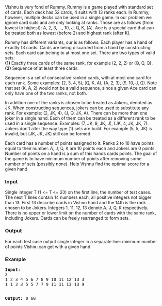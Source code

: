 <p>Vishnu is very fond of Rummy. Rummy is a game played with standard set of cards. Each deck has 52 cards, 4 suits with 13 ranks each. In Rummy, however, multiple decks can be used in a single game. In our problem we ignore card suits and are only looking at ranks. Those are as follows (from lowest to highest): A, 2, 3, ..., 10, J, Q, K, (A). Ace is a special card that can be treated both as lowest (before 2) and highest rank (after K).</p>

<p>Rummy has different variants, our is as follows. Each player has a hand of exactly 13 cards. Cards are being discarded from a hand by constructing sets. Each card can belong to at most one set. There are two types of valid sets: <br>
<b>(1)</b> Exactly three cards of the same rank, for example (2, 2, 2) or (Q, Q, Q).<br>
<b>(2)</b> Sequence of at least three cards.</p>

<p> Sequence is a set of consecutive ranked cards, with at most one card for each rank. Some examples: (2, 3, 4, 5), (Q, K, A), (A, 2, 3), (9, 10, J, Q). Note that set (K, A, 2) would not be a valid sequence, since a given Ace card can only have one of the two ranks, not both.</p>

<p> In addition one of the ranks is chosen to be treated as Jokers, denoted as JK. When constructing sequences, jokers can be used to substitute any rank. For example: (2, JK, 4), (J, Q, JK, A). There can be more than one joker in a single hand. Each of them can be treated as a different rank to be used in a single sequence. Examples: (7, JK, 9, JK, J), (JK, 4, JK, JK, 7). Jokers don't alter the way type (1) sets are build. For example (5, 5, JK) is invalid, but (JK, JK, JK) still can be formed.</p>

<p>Each card has a number of points assigned to it. Ranks 2 to 10 have points equal to their number. A, J, Q, K are 10 points each and Jokers are 0 points. Number of points on a hand is a sum of this hands cards points. The goal of the game is to have minimum number of points after removing some number of sets (possibly none). Help Vishnu find the optimal score for a given hand.</p>

<h3>Input</h3>
<p>Single integer T (1 &lt;= T &lt;= 20) on the first line, the number of test cases. The next T lines contain 14 numbers each, all positive integers not bigger than 13. First 13 describe cards in Vishnu hand and the 14th is the rank chosen to be Jokers. Integers 1, 11, 12, 13 denote A, J, Q, K respectively. There is no upper or lower limit on the number of cards with the same rank, including Jokers. Cards can be freely rearranged to form sets.</p>

<h3>Output</h3>
<p>For each test case output single integer in a separate line: minimum number of points Vishnu can get with a given hand.</p>

<h3>Example</h3>
<pre><strong>Input:</strong>
2
1 2 3 4 5 6 7 8 9 10 11 12 13 3
1 1 3 3 5 5 7 7 9 11 11 13 13 9

<strong>Output:</strong>
0
60</pre>